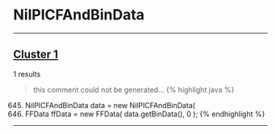 # NilPICFAndBinData

***

## [Cluster 1](./1)
1 results
> this comment could not be generated...
{% highlight java %}
645. NilPICFAndBinData data = new NilPICFAndBinData(
648. FFData ffData = new FFData( data.getBinData(), 0 );
{% endhighlight %}

***

